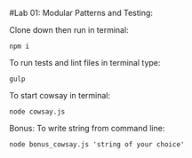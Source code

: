 #Lab 01: Modular Patterns and Testing:

Clone down then run in terminal:
```
npm i
```
To run tests and lint files in terminal type:
```
gulp
```
To start cowsay in terminal:
```
node cowsay.js
```
Bonus: To write string from command line:
```
node bonus_cowsay.js 'string of your choice'
```
